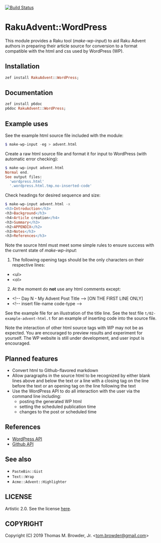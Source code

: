[![Build Status](https://travis-ci.org/tbrowder/RakuAdvent-WordPress.svg?branch=master)](https://travis-ci.org/tbrowder/RakuAdvent-WordPress)

# RakuAdvent::WordPress

This module provides a Raku tool (*make-wp-input*) to aid Raku Advent
authors in preparing their article source for conversion to a format
compatible with the html and css used by WordPress (WP).

## Installation
```raku
zef install RakuAdvent::WordPress;
```
## Documentation
```raku
zef install p6doc
p6doc RakuAdvent::WordPress;
```
## Example uses

See the example html source file included with
the module:
```raku
$ make-wp-input -eg > advent.html
```

Create a raw html source file and format it
for input to WordPress (with automatic error checking):
```raku
$ make-wp-input advent.html
Normal end.
See output files:
  'wordpress.html'
  '.wordpress.html.tmp.no-inserted-code'
```

Check headings for desired sequence and size:
```raku
$ make-wp-input advent.html -x
<h3>Introduction</h3>
<h3>Background</h3>
<h4>Article creation</h4>
<h3>Summary</h3>
<h2>APPENDIX</h2>
<h3>Notes</h3>
<h3>References</h3>
```

Note the source html must meet some simple rules
to ensure success with the current state of *make-wp-input*:

1. The following opening tags should be the only characters on their respective
lines:

- \<ul>
- \<ol>

2. At the moment do **not** use any html comments except:

- \<!-- Day N - My Advent Post Title --> [ON THE FIRST LINE ONLY]
- \<!-- insert file-name code-type -->

See the example file for an illustration of the title line.  See the
test file `t/02-example-advent-html.t` for an example of inserting
code into the source file.

Note the interaction of other html source tags with WP may not be as
expected. You are encouraged to preview results and experiment for
yourself. The WP website is still under development, and user input is
encouraged.

## Planned features
- Convert html to Github-flavored markdown
- Allow paragraphs in the source html to be
  recognized by either blank lines above and below
  the text or a line with a closing tag on the
  line before the text or an opening tag on
  the line following the text
- Use the WordPress API to do all interaction
  with the user via the command line including:
    - posting the generated WP html
    - setting the scheduled publication time
    - changes to the post or scheduled time

## References
- <a href="https://developer.wordpress.org/rest-api/">WordPress API</a>
- <a href="https://developer.github.com/v3/">Github API</a>

## See also
- `PasteBin::Gist`
- `Text::Wrap`
- `Acme::Advent::Highlighter`

## LICENSE

Artistic 2.0. See the license [here](./LICENSE).

## COPYRIGHT

Copyright (C) 2019 Thomas M. Browder, Jr. <<tom.browder@gmail.com>>
